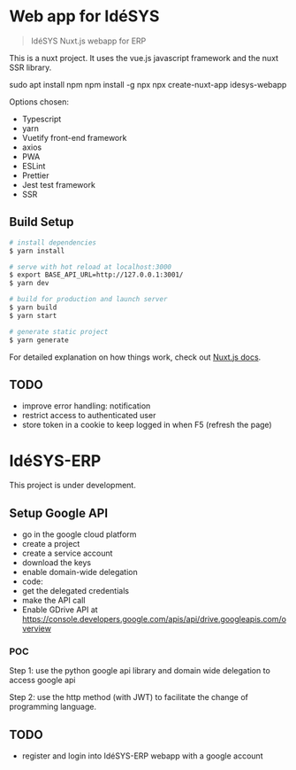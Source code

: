 # Web app for IdéSYS

> IdéSYS Nuxt.js webapp for ERP

This is a nuxt project.
It uses the vue.js javascript framework and the nuxt SSR library.

sudo apt install npm
npm install -g npx
npx create-nuxt-app idesys-webapp

Options chosen:
- Typescript
- yarn
- Vuetify front-end framework
- axios
- PWA
- ESLint
- Prettier
- Jest test framework
- SSR

## Build Setup

```bash
# install dependencies
$ yarn install

# serve with hot reload at localhost:3000
$ export BASE_API_URL=http://127.0.0.1:3001/
$ yarn dev

# build for production and launch server
$ yarn build
$ yarn start

# generate static project
$ yarn generate
```

For detailed explanation on how things work, check out [Nuxt.js docs](https://nuxtjs.org).

## TODO

 - improve error handling: notification
 - restrict access to authenticated user
 - store token in a cookie to keep logged in when F5 (refresh the page)



# IdéSYS-ERP

This project is under development.

## Setup Google API

 - go in the google cloud platform
 - create a project
 - create a service account
 - download the keys
 - enable domain-wide delegation
 - code:
  - get the delegated credentials
  - make the API call
 - Enable GDrive API at https://console.developers.google.com/apis/api/drive.googleapis.com/overview


### POC

Step 1: use the python google api library and domain wide delegation to access google api

Step 2: use the http method (with JWT) to facilitate the change of programming language.

## TODO

 - register and login into IdéSYS-ERP webapp with a google account

